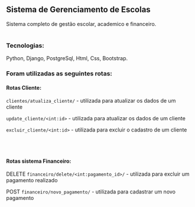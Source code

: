 <h2>Sistema de Gerenciamento de Escolas</h2>

Sistema completo de gestão escolar, academico e financeiro.
<br>
<br>
<h3>Tecnologias: </h3>
Python, Django, PostgreSql, Html, Css, Bootstrap.</h3>

<br>
<h3>Foram utilizadas as seguintes rotas:</h3>
<h4>Rotas Cliente:</h3>

`clientes/atualiza_cliente/` - utilizada para atualizar os dados de um cliente

`update_cliente/<int:id>` - utilizada para atualizar os dados de um cliente

`excluir_cliente/<int:id>` - utilizada para excluir o cadastro de um cliente

<br>
<br>
<h4>Rotas sistema Financeiro:</h3>

DELETE `financeiro/delete/<int:pagamento_id>/` - utilizada para excluir um pagamento realizado

POST `financeiro/novo_pagamento/` - utilizada para cadastrar um novo pagamento 
<br>




